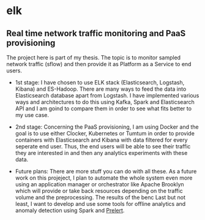 # elk

## Real time network traffic monitoring and PaaS provisioning

The project here is part of my thesis. The topic is to monitor sampled network traffic (sflow) and then provide it as Platform as a Service to end users. 

- 1st stage: I have chosen to use ELK stack (Elasticsearch, Logstash, Kibana) and ES-Hadoop. There are many ways to feed the data into Elasticsearch database apart from Logstash. I have implemented various ways and architectures to do this using Kafka, Spark and Elasticsearch API and I am goind to compare them in order to see what fits better to my use case.

- 2nd stage: Concerning the PaaS provisioning, I am using Docker and the goal is to use either Clocker, Kubernetes or Tumtum in order to provide containers with Elasticsearch and Kibana with data filtered for every seperate end user. Thus, the end users will be able to see their traffic they are interested in and then any analytics experiments with these data.

- Future plans: There are more stuff you can do with all these. As a future work on this projeject, I plan to automate the whole system even more using an application manager or orchestrator like Apache Brooklyn which will provide or take back resources depending on the traffic volume and the preprocessing. The results of the benc Last but not least, I want to develop and use some tools for offline analytics and anomaly detection using Spark and [Prelert](http://info.prelert.com/anomaly-detection-in-elasticsearch). 



